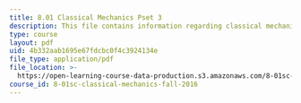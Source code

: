 ```yaml
---
title: 8.01 Classical Mechanics Pset 3
description: This file contains information regarding classical mechanics problem set 3.
type: course
layout: pdf
uid: 4b332aab1695e67fdcbc0f4c3924134e
file_type: application/pdf
file_location: >-
  https://open-learning-course-data-production.s3.amazonaws.com/8-01sc-classical-mechanics-fall-2016/4b332aab1695e67fdcbc0f4c3924134e_MIT8_01F16_pset3.pdf
course_id: 8-01sc-classical-mechanics-fall-2016
---
```

